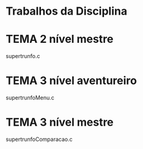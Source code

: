 # Trabalhos da Disciplina #

# TEMA 2 nível mestre
supertrunfo.c
# TEMA 3 nível aventureiro
supertrunfoMenu.c
# TEMA 3 nível mestre
supertrunfoComparacao.c
